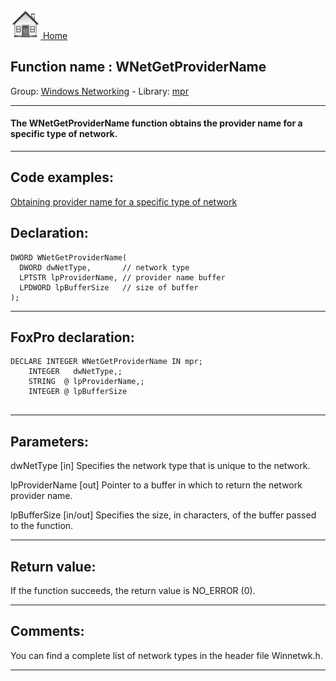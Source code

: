 [<img src="../../images/home.png"> Home ](https://github.com/VFPX/Win32API)  

## Function name : WNetGetProviderName
Group: [Windows Networking](../../functions_group.md#Windows_Networking)  -  Library: [mpr](../../Libraries.md#mpr)  
***  


#### The WNetGetProviderName function obtains the provider name for a specific type of network. 
***  


## Code examples:
[Obtaining provider name for a specific type of network](../../samples/sample_311.md)  

## Declaration:
```foxpro  
DWORD WNetGetProviderName(
  DWORD dwNetType,       // network type
  LPTSTR lpProviderName, // provider name buffer
  LPDWORD lpBufferSize   // size of buffer
);  
```  
***  


## FoxPro declaration:
```foxpro  
DECLARE INTEGER WNetGetProviderName IN mpr;
	INTEGER   dwNetType,;
	STRING  @ lpProviderName,;
	INTEGER @ lpBufferSize
  
```  
***  


## Parameters:
dwNetType 
[in] Specifies the network type that is unique to the network.

lpProviderName 
[out] Pointer to a buffer in which to return the network provider name. 

lpBufferSize 
[in/out] Specifies the size, in characters, of the buffer passed to the function.  
***  


## Return value:
If the function succeeds, the return value is NO_ERROR (0).   
***  


## Comments:
You can find a complete list of network types in the header file Winnetwk.h.  
  
***  

